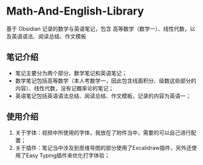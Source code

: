 # Math-And-English-Library
基于 Obsidian 记录的数学与英语笔记，包含 高等数学（数学一）、线性代数，以及英语语法、阅读总结、作文模板

## 笔记介绍
+ 笔记主要分为两个部分，数学笔记和英语笔记；
+ 数学笔记包括高等数学（本人考数学一，因此包含线面积分、级数这些部分的内容）、线性代数，没有记概率论的笔记；
+ 英语笔记包括英语语法总结、阅读总结、作文模板，记录的内容为英语一；

## 使用介绍
1. 关于字体：视频中所使用的字体，我放在了附件当中，需要的可以自己进行配置；
2. 关于插件：笔记当中涉及到思维导图的部分使用了Excalidraw插件，另外还使用了Easy Typing插件来优化打字体验；

